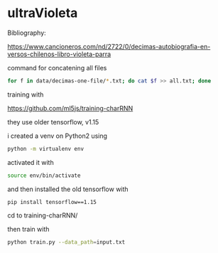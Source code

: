 # ultraVioleta

Bibliography:

https://www.cancioneros.com/nd/2722/0/decimas-autobiografia-en-versos-chilenos-libro-violeta-parra


command for concatening all files

```bash
for f in data/decimas-one-file/*.txt; do cat $f >> all.txt; done
```

training with

https://github.com/ml5js/training-charRNN

they use older tensorflow, v1.15

i created a venv on Python2 using

```bash
python -m virtualenv env
```

activated it with

```bash
source env/bin/activate
```

and then installed the old tensorflow with

```bash
pip install tensorflow==1.15
```

cd to training-charRNN/

then train with

```bash
python train.py --data_path=input.txt
```
